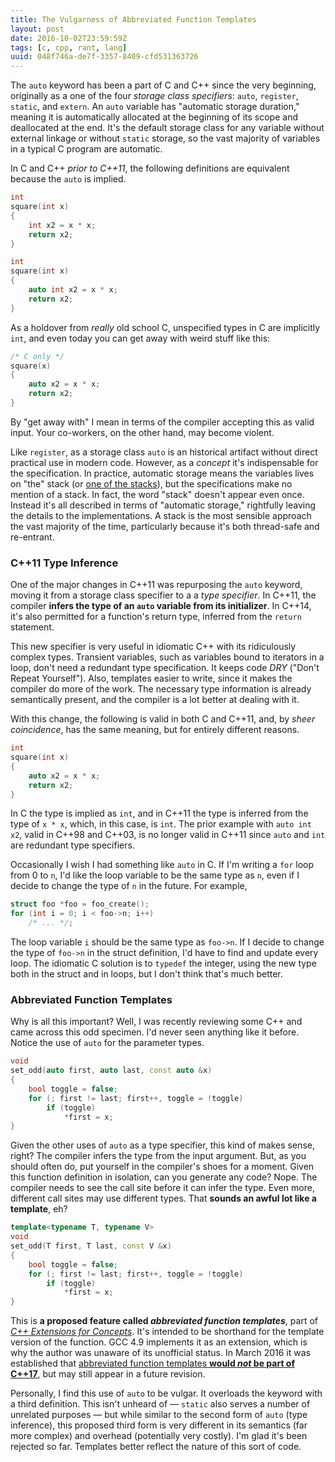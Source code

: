 ```yaml
---
title: The Vulgarness of Abbreviated Function Templates
layout: post
date: 2016-10-02T23:59:59Z
tags: [c, cpp, rant, lang]
uuid: 048f746a-de7f-3357-8409-cfd531363726
---
```


The `auto` keyword has been a part of C and C++ since the very
beginning, originally as a one of the four *storage class specifiers*:
`auto`, `register`, `static`, and `extern`. An `auto` variable has
"automatic storage duration," meaning it is automatically allocated at
the beginning of its scope and deallocated at the end. It's the
default storage class for any variable without external linkage or
without `static` storage, so the vast majority of variables in a
typical C program are automatic.

In C and C++ *prior to C++11*, the following definitions are
equivalent because the `auto` is implied.

~~~c
int
square(int x)
{
    int x2 = x * x;
    return x2;
}

int
square(int x)
{
    auto int x2 = x * x;
    return x2;
}
~~~

As a holdover from *really* old school C, unspecified types in C are
implicitly `int`, and even today you can get away with weird stuff
like this:

~~~c
/* C only */
square(x)
{
    auto x2 = x * x;
    return x2;
}
~~~

By "get away with" I mean in terms of the compiler accepting this as
valid input. Your co-workers, on the other hand, may become violent.

Like `register`, as a storage class `auto` is an historical artifact
without direct practical use in modern code. However, as a *concept*
it's indispensable for the specification. In practice, automatic
storage means the variables lives on "the" stack (or [one of the
stacks][safestack]), but the specifications make no mention of a
stack. In fact, the word "stack" doesn't appear even once. Instead
it's all described in terms of "automatic storage," rightfully leaving
the details to the implementations. A stack is the most sensible
approach the vast majority of the time, particularly because it's both
thread-safe and re-entrant.

### C++11 Type Inference

One of the major changes in C++11 was repurposing the `auto` keyword,
moving it from a storage class specifier to a a *type specifier*. In
C++11, the compiler **infers the type of an `auto` variable from its
initializer**. In C++14, it's also permitted for a function's return
type, inferred from the `return` statement.

This new specifier is very useful in idiomatic C++ with its
ridiculously complex types. Transient variables, such as variables
bound to iterators in a loop, don't need a redundant type
specification. It keeps code *DRY* ("Don't Repeat Yourself"). Also,
templates easier to write, since it makes the compiler do more of the
work. The necessary type information is already semantically present,
and the compiler is a lot better at dealing with it.

With this change, the following is valid in both C and C++11, and, by
*sheer coincidence*, has the same meaning, but for entirely different
reasons.

~~~c
int
square(int x)
{
    auto x2 = x * x;
    return x2;
}
~~~

In C the type is implied as `int`, and in C++11 the type is inferred
from the type of `x * x`, which, in this case, is `int`. The prior
example with `auto int x2`, valid in C++98 and C++03, is no longer
valid in C++11 since `auto` and `int` are redundant type specifiers.

Occasionally I wish I had something like `auto` in C. If I'm writing a
`for` loop from 0 to `n`, I'd like the loop variable to be the same
type as `n`, even if I decide to change the type of `n` in the future.
For example,

~~~c
struct foo *foo = foo_create();
for (int i = 0; i < foo->n; i++)
    /* ... */;
~~~

The loop variable `i` should be the same type as `foo->n`. If I decide
to change the type of `foo->n` in the struct definition, I'd have to
find and update every loop. The idiomatic C solution is to `typedef`
the integer, using the new type both in the struct and in loops, but I
don't think that's much better.

### Abbreviated Function Templates

Why is all this important? Well, I was recently reviewing some C++ and
came across this odd specimen. I'd never seen anything like it before.
Notice the use of `auto` for the parameter types.

~~~c++
void
set_odd(auto first, auto last, const auto &x)
{
    bool toggle = false;
    for (; first != last; first++, toggle = !toggle)
        if (toggle)
            *first = x;
}
~~~

Given the other uses of `auto` as a type specifier, this kind of makes
sense, right? The compiler infers the type from the input argument.
But, as you should often do, put yourself in the compiler's shoes for
a moment. Given this function definition in isolation, can you
generate any code? Nope. The compiler needs to see the call site
before it can infer the type. Even more, different call sites may use
different types. That **sounds an awful lot like a template**, eh?

~~~c++
template<typename T, typename V>
void
set_odd(T first, T last, const V &x)
{
    bool toggle = false;
    for (; first != last; first++, toggle = !toggle)
        if (toggle)
            *first = x;
}
~~~

This is **a proposed feature called *abbreviated function
templates***, part of [*C++ Extensions for Concepts*][concepts]. It's
intended to be shorthand for the template version of the function. GCC
4.9 implements it as an extension, which is why the author was unaware
of its unofficial status. In March 2016 it was established that
[abbreviated function templates **would *not* be part of
C++17**][reject], but may still appear in a future revision.

Personally, I find this use of `auto` to be vulgar. It overloads the
keyword with a third definition. This isn't unheard of — `static` also
serves a number of unrelated purposes — but while similar to the
second form of `auto` (type inference), this proposed third form is
very different in its semantics (far more complex) and overhead
(potentially very costly). I'm glad it's been rejected so far.
Templates better reflect the nature of this sort of code.


[safestack]: http://clang.llvm.org/docs/SafeStack.html
[concepts]: http://www.open-std.org/jtc1/sc22/wg21/docs/papers/2014/n4333.pdf
[reject]: http://honermann.net/blog/2016/03/06/why-concepts-didnt-make-cxx17/
